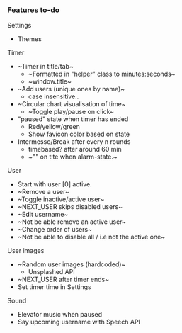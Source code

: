 ### Features to-do
Settings
* Themes

Timer
* ~Timer in title/tab~
  - ~Formatted in "helper" class to minutes:seconds~
  - ~window.title~
* ~Add users (unique ones by name)~
  - case insensitive..
* ~Circular chart visualisation of time~
  - ~Toggle play/pause on click~
* "paused" state when timer has ended
  - Red/yellow/green
  - Show favicon color based on state
* Intermesso/Break after every n rounds
  - timebased? after around 60 min
  * ~"<blink>" on tite when alarm-state.~
  
User
* Start with user [0] active.
* ~Remove a user~
* ~Toggle inactive/active user~
* ~NEXT_USER skips disabled users~
* ~Edit username~
* ~Not be able remove an active user~
* ~Change order of users~
* ~Not be able to disable all / i.e not the active one~

User images
* ~Random user images (hardcoded)~
  - Unsplashed API
* ~NEXT_USER after timer ends~
* Set timer time in Settings

Sound
* Elevator music when paused
* Say upcoming username with Speech API 
